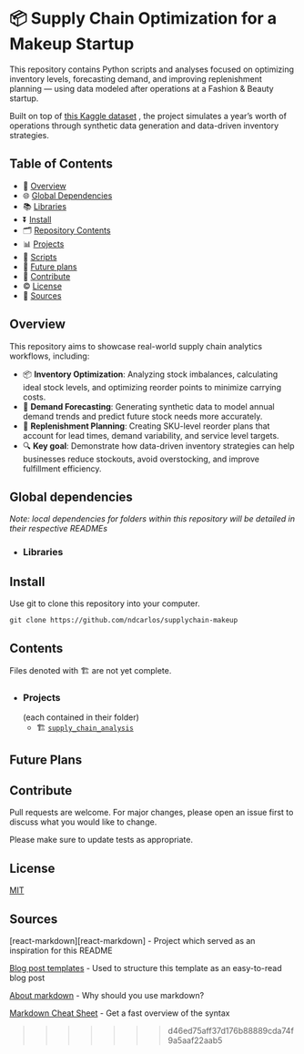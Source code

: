 
# 📦 Supply Chain Optimization for a Makeup Startup

This repository contains Python scripts and analyses focused on optimizing inventory levels, forecasting demand, and improving replenishment planning — using data modeled after operations at a Fashion & Beauty startup.

Built on top of [this Kaggle dataset](https://www.kaggle.com/datasets/harshsingh2209/supply-chain-analysis) , the project simulates a year’s worth of operations through synthetic data generation and data-driven inventory strategies.
## Table of Contents

*   🙋 [Overview](#overview)
*   🌐 [Global Dependencies](#global-dependencies)
   *   📚 [Libraries](#libraries)
*   ⏬ [Install](#install)
*   🗂️ [Repository Contents](#repository-contents)
   *   📊 [Projects](#projects)
   *   📝 [Scripts](#scripts)
*   🔮 [Future plans](#future-plans)
*   🤝 [Contribute](#contribute)
*   ©️ [License](#license)
*   🔌 [Sources](#sources)

## Overview
This repository aims to showcase real-world supply chain analytics workflows, including:

* 📦 **Inventory Optimization**: Analyzing stock imbalances, calculating ideal stock levels, and optimizing reorder points to minimize carrying costs.
* 🔮 **Demand Forecasting**: Generating synthetic data to model annual demand trends and predict future stock needs more accurately.
* 🔁 **Replenishment Planning**: Creating SKU-level reorder plans that account for lead times, demand variability, and service level targets.
* 🔍 **Key goal**: Demonstrate how data-driven inventory strategies can help businesses reduce stockouts, avoid overstocking, and improve fulfillment efficiency.

## Global dependencies
_Note: local dependencies for folders within this repository will be detailed in their respective READMEs_
   * ### Libraries


## Install
Use git to clone this repository into your computer.

```
git clone https://github.com/ndcarlos/supplychain-makeup
```

## Contents
Files denoted with 🏗️ are not yet complete.

   * ### Projects
     (each contained in their folder)
      * 🏗️ [`supply_chain_analysis`](https://github.com/ndcarlos/supplychain-makeup/tree/main/supply_chain_analysis)

## Future Plans

## Contribute
Pull requests are welcome. For major changes, please open an issue first to discuss what you would like to change.

Please make sure to update tests as appropriate.

## License
[MIT](https://choosealicense.com/licenses/mit/)

## Sources

[react-markdown][react-markdown] - Project which served as an inspiration for this README

[Blog post templates][blog-post-templates] - Used to structure this template as an easy-to-read blog post

[About markdown][about-markdown] - Why should you use markdown?

[Markdown Cheat Sheet][markdown-cheatsheet] - Get a fast overview of the syntax

[//]: # "Source definitions"
[blog-post-templates]: https://backlinko.com/hub/content/blog-post-templates "Backlinko blog post templates"
[about-markdown]: https://www.markdownguide.org/getting-started/ "Introduction to markdown"
[markdown-cheatsheet]: https://www.markdownguide.org/cheat-sheet/ "Markdown Cheat Sheet"

>>>>>>> d46ed75aff37d176b88889cda74f9a5aaf22aab5
